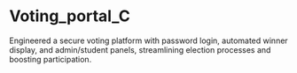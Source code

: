 # Voting_portal_C
Engineered a secure voting platform with password login, automated winner display, and admin/student panels, streamlining election processes and boosting participation.
